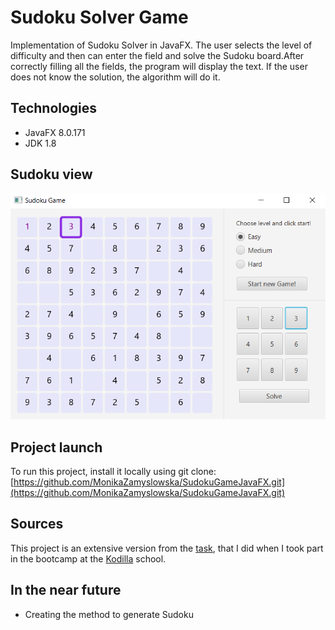 # Sudoku Solver Game
Implementation of Sudoku Solver in JavaFX. The user selects the level of difficulty and then can enter the field and solve the Sudoku board.After correctly filling all the fields, the program will display the text. If the user does not know the solution, the algorithm will do it.

## Technologies
* JavaFX 8.0.171
* JDK 1.8

## Sudoku view
![main png](https://github.com/MonikaZamyslowska/SudokuGameJavaFX/blob/master/view2.png)

## Project launch
To run this project, install it locally using git clone:
[https://github.com/MonikaZamyslowska/SudokuGameJavaFX.git](https://github.com/MonikaZamyslowska/SudokuGameJavaFX.git)

## Sources
This project is an extensive version from the [task](https://github.com/MonikaZamyslowska/sudoku-game), that I did when I took part in the bootcamp at the [Kodilla](https://kodilla.com/pl) school.

## In the near future
* Creating the method to generate Sudoku
